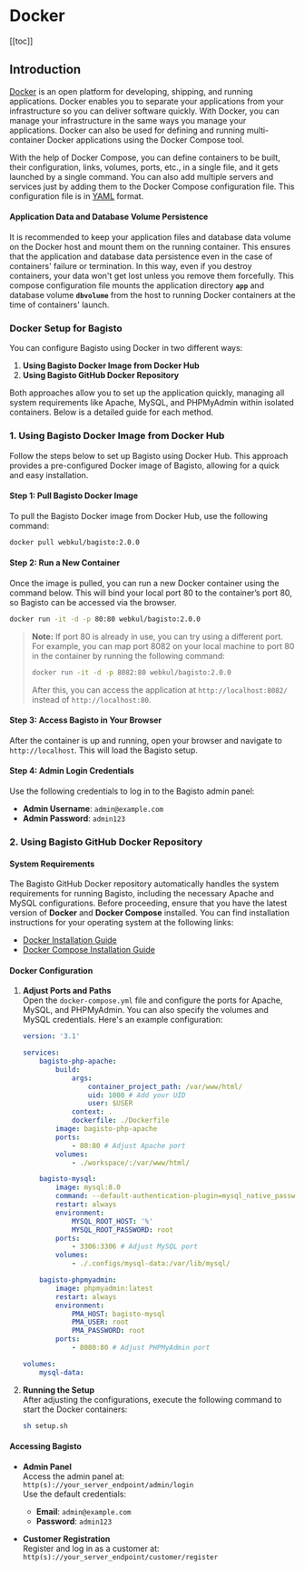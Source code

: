 # Docker

[[toc]]

## Introduction

[Docker](https://www.docker.com/) is an open platform for developing, shipping, and running applications. Docker enables you to separate your applications from your infrastructure so you can deliver software quickly. With Docker, you can manage your infrastructure in the same ways you manage your applications. Docker can also be used for defining and running multi-container Docker applications using the Docker Compose tool.

With the help of Docker Compose, you can define containers to be built, their configuration, links, volumes, ports, etc., in a single file, and it gets launched by a single command. You can also add multiple servers and services just by adding them to the Docker Compose configuration file. This configuration file is in [YAML](https://en.wikipedia.org/wiki/YAML) format.

#### Application Data and Database Volume Persistence

It is recommended to keep your application files and database data volume on the Docker host and mount them on the running container. This ensures that the application and database data persistence even in the case of containers' failure or termination. In this way, even if you destroy containers, your data won't get lost unless you remove them forcefully.
This compose configuration file mounts the application directory **`app`** and database volume **`dbvolume`** from the host to running Docker containers at the time of containers' launch.

### Docker Setup for Bagisto

You can configure Bagisto using Docker in two different ways:

1. **Using Bagisto Docker Image from Docker Hub**
2. **Using Bagisto GitHub Docker Repository**

Both approaches allow you to set up the application quickly, managing all system requirements like Apache, MySQL, and PHPMyAdmin within isolated containers. Below is a detailed guide for each method.

### 1. **Using Bagisto Docker Image from Docker Hub**

Follow the steps below to set up Bagisto using Docker Hub. This approach provides a pre-configured Docker image of Bagisto, allowing for a quick and easy installation.

#### Step 1: Pull Bagisto Docker Image

To pull the Bagisto Docker image from Docker Hub, use the following command:

```bash
docker pull webkul/bagisto:2.0.0
```

#### Step 2: Run a New Container

Once the image is pulled, you can run a new Docker container using the command below. This will bind your local port 80 to the container’s port 80, so Bagisto can be accessed via the browser.

```bash
docker run -it -d -p 80:80 webkul/bagisto:2.0.0
```

> **Note:**
> If port 80 is already in use, you can try using a different port. For example, you can map port 8082 on your local machine to port 80 in the container by running the following command:
>
> ```bash
> docker run -it -d -p 8082:80 webkul/bagisto:2.0.0
> ```
> After this, you can access the application at `http://localhost:8082/` instead of `http://localhost:80`.

#### Step 3: Access Bagisto in Your Browser

After the container is up and running, open your browser and navigate to `http://localhost`. This will load the Bagisto setup.

#### Step 4: Admin Login Credentials

Use the following credentials to log in to the Bagisto admin panel:

- **Admin Username**: `admin@example.com`
- **Admin Password**: `admin123`

### 2. **Using Bagisto GitHub Docker Repository**

#### System Requirements

The Bagisto GitHub Docker repository automatically handles the system requirements for running Bagisto, including the necessary Apache and MySQL configurations. Before proceeding, ensure that you have the latest version of **Docker** and **Docker Compose** installed. You can find installation instructions for your operating system at the following links:
- [Docker Installation Guide](https://docs.docker.com/install/)
- [Docker Compose Installation Guide](https://docs.docker.com/compose/install/)

#### Docker Configuration

1. **Adjust Ports and Paths**  
   Open the `docker-compose.yml` file and configure the ports for Apache, MySQL, and PHPMyAdmin. You can also specify the volumes and MySQL credentials. Here's an example configuration:

   ```yaml
   version: '3.1'

   services:
       bagisto-php-apache:
           build:
               args:
                   container_project_path: /var/www/html/
                   uid: 1000 # Add your UID
                   user: $USER
               context: .
               dockerfile: ./Dockerfile
           image: bagisto-php-apache
           ports:
               - 80:80 # Adjust Apache port
           volumes:
               - ./workspace/:/var/www/html/

       bagisto-mysql:
           image: mysql:8.0
           command: --default-authentication-plugin=mysql_native_password
           restart: always
           environment:
               MYSQL_ROOT_HOST: '%'
               MYSQL_ROOT_PASSWORD: root
           ports:
               - 3306:3306 # Adjust MySQL port
           volumes:
               - ./.configs/mysql-data:/var/lib/mysql/

       bagisto-phpmyadmin:
           image: phpmyadmin:latest
           restart: always
           environment:
               PMA_HOST: bagisto-mysql
               PMA_USER: root
               PMA_PASSWORD: root
           ports:
               - 8080:80 # Adjust PHPMyAdmin port

   volumes:
       mysql-data:
   ```

2. **Running the Setup**  
   After adjusting the configurations, execute the following command to start the Docker containers:
   ```bash
   sh setup.sh
   ```

#### Accessing Bagisto

- **Admin Panel**  
  Access the admin panel at:  
  `http(s)://your_server_endpoint/admin/login`  
  Use the default credentials:
  - **Email**: `admin@example.com`
  - **Password**: `admin123`

- **Customer Registration**  
  Register and log in as a customer at:  
  `http(s)://your_server_endpoint/customer/register`
